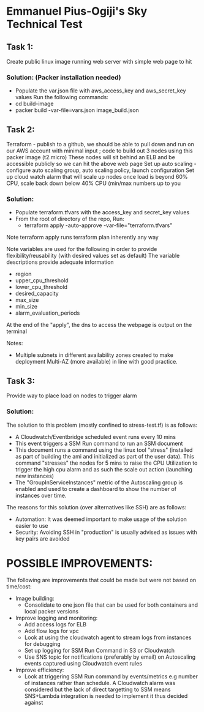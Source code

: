 # Emmanuel Pius-Ogiji's Sky Technical Test

## Task 1:
Create public linux image running web server with simple web  page to hit 

### Solution: (Packer installation needed)
- Populate the var.json file with aws_access_key and aws_secret_key values
Run the following commands:
- cd build-image
- packer build -var-file=vars.json image_build.json
    
## Task 2: 
Terraform - publish to a github, we should be able to pull down and run on our AWS account with minimal input ;
code to build out 3 nodes using this packer image (t2.micro)
These nodes will sit behind an ELB and be accessible publicly so we can hit the above web  page
Set up auto scaling - configure auto scaling group, auto scaling policy, launch configuration
Set up cloud watch alarm that will scale up nodes once load is beyond 60% CPU, scale back down below 40% CPU (min/max numbers up to you

### Solution:
- Populate terraform.tfvars with the access_key and secret_key values
- From the root of directory of the repo, Run:
    - terraform apply -auto-approve -var-file="terraform.tfvars"
    
Note terraform apply runs terraform plan inherently any way

Note variables are used for the following in order to provide flexibility/reusability (with desired values set as default)
The variable descriptions provide adequate information
- region
- upper_cpu_threshold
- lower_cpu_threshold
- desired_capacity
- max_size
- min_size
- alarm_evaluation_periods

At the end of the "apply", the dns to access the webpage is output on the terminal

Notes:
- Multiple subnets in different availability zones created to make deployment Multi-AZ (more available) in line with
good practice.

## Task 3:
Provide way to place load on nodes to trigger alarm

### Solution:
The solution to this problem (mostly confined to stress-test.tf) is as follows:
- A Cloudwatch/Eventbridge scheduled event runs every 10 mins
- This event triggers a SSM Run command to run an SSM document
- This document runs a command using the linux tool "stress" (installed as part of building the ami and initialized as part of the user data).
This command "stresses" the nodes for 5 mins to raise the CPU Utilization to trigger the high cpu alarm and as such the scale out action (launching new instances)
- The "GroupInServiceInstances" metric of the Autoscaling group is enabled and used to create a dashboard to show the
number of instances over time.


The reasons for this solution (over alternatives like SSH) are as follows:
- Automation: It was deemed important to make usage of the solution easier to use
- Security: Avoiding SSH in "production" is usually advised as issues with key pairs are avoided


# POSSIBLE IMPROVEMENTS:
The following are improvements that could be made but were not based on time/cost:
- Image building:
   - Consolidate to one json file that can be used for both containers and local packer versions
- Improve logging and monitoring:
   - Add access logs for ELB
   - Add flow logs for vpc
   - Look at using the cloudwatch agent to stream logs from instances for debugging
   - Set up logging for SSM Run Command in S3 or Cloudwatch
   - Use SNS topic for notifications (preferably by email) on Autoscaling events captured using Cloudwatch event rules
- Improve efficiency:
  - Look at triggering SSM Run command by events/metrics e.g number of instances rather than schedule. A Cloudwatch alarm
was considered but the lack of direct targetting to SSM means SNS+Lambda integration is needed to implement it thus decided
against
